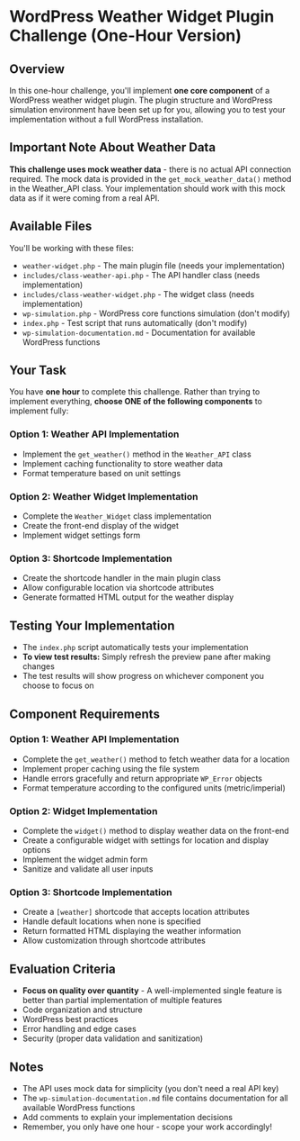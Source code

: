 # WordPress Weather Widget Plugin Challenge (One-Hour Version)

## Overview

In this one-hour challenge, you'll implement **one core component** of a WordPress weather widget plugin. The plugin structure and WordPress simulation environment have been set up for you, allowing you to test your implementation without a full WordPress installation.

## Important Note About Weather Data

**This challenge uses mock weather data** - there is no actual API connection required. The mock data is provided in the `get_mock_weather_data()` method in the Weather_API class. Your implementation should work with this mock data as if it were coming from a real API.

## Available Files

You'll be working with these files:

- `weather-widget.php` - The main plugin file (needs your implementation)
- `includes/class-weather-api.php` - The API handler class (needs implementation)
- `includes/class-weather-widget.php` - The widget class (needs implementation)
- `wp-simulation.php` - WordPress core functions simulation (don't modify)
- `index.php` - Test script that runs automatically (don't modify)
- `wp-simulation-documentation.md` - Documentation for available WordPress functions

## Your Task

You have **one hour** to complete this challenge. Rather than trying to implement everything, **choose ONE of the following components** to implement fully:

### Option 1: Weather API Implementation

- Implement the `get_weather()` method in the `Weather_API` class
- Implement caching functionality to store weather data
- Format temperature based on unit settings

### Option 2: Weather Widget Implementation

- Complete the `Weather_Widget` class implementation
- Create the front-end display of the widget
- Implement widget settings form

### Option 3: Shortcode Implementation

- Create the shortcode handler in the main plugin class
- Allow configurable location via shortcode attributes
- Generate formatted HTML output for the weather display

## Testing Your Implementation

- The `index.php` script automatically tests your implementation
- **To view test results:** Simply refresh the preview pane after making changes
- The test results will show progress on whichever component you choose to focus on

## Component Requirements

### Option 1: Weather API Implementation

- Complete the `get_weather()` method to fetch weather data for a location
- Implement proper caching using the file system
- Handle errors gracefully and return appropriate `WP_Error` objects
- Format temperature according to the configured units (metric/imperial)

### Option 2: Widget Implementation

- Complete the `widget()` method to display weather data on the front-end
- Create a configurable widget with settings for location and display options
- Implement the widget admin form
- Sanitize and validate all user inputs

### Option 3: Shortcode Implementation

- Create a `[weather]` shortcode that accepts location attributes
- Handle default locations when none is specified
- Return formatted HTML displaying the weather information
- Allow customization through shortcode attributes

## Evaluation Criteria

- **Focus on quality over quantity** - A well-implemented single feature is better than partial implementation of multiple features
- Code organization and structure
- WordPress best practices
- Error handling and edge cases
- Security (proper data validation and sanitization)

## Notes

- The API uses mock data for simplicity (you don't need a real API key)
- The `wp-simulation-documentation.md` file contains documentation for all available WordPress functions
- Add comments to explain your implementation decisions
- Remember, you only have one hour - scope your work accordingly!
